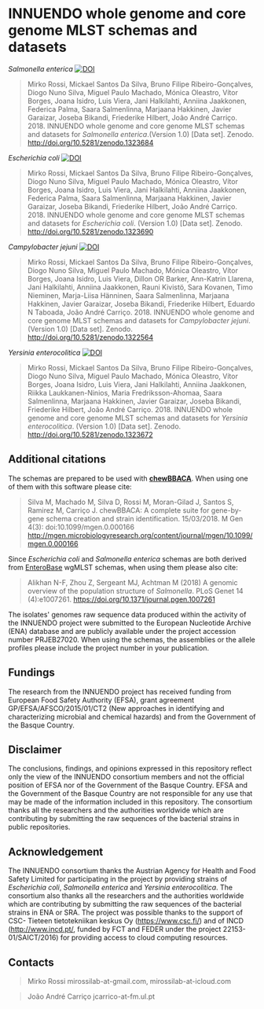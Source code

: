 # INNUENDO whole genome and core genome MLST schemas and datasets

*Salmonella enterica* [![DOI](https://zenodo.org/badge/DOI/10.5281/zenodo.1323684.svg)](https://doi.org/10.5281/zenodo.1323684)
>Mirko Rossi, Mickael Santos Da Silva, Bruno Filipe Ribeiro-Gonçalves, Diogo Nuno Silva, Miguel Paulo Machado, Mónica Oleastro, Vítor Borges, Joana Isidro, Luis Viera, Jani Halkilahti, Anniina Jaakkonen, Federica Palma, Saara Salmenlinna, Marjaana Hakkinen, Javier Garaizar, Joseba Bikandi, Friederike Hilbert, João André Carriço. 2018. INNUENDO whole genome and core genome MLST schemas and datasets for *Salmonella enterica*.(Version 1.0) [Data set]. Zenodo. http://doi.org/10.5281/zenodo.1323684 

*Escherichia coli* [![DOI](https://zenodo.org/badge/DOI/10.5281/zenodo.1323690.svg)](https://doi.org/10.5281/zenodo.1323690)
>Mirko Rossi, Mickael Santos Da Silva, Bruno Filipe Ribeiro-Gonçalves, Diogo Nuno Silva, Miguel Paulo Machado, Mónica Oleastro, Vítor Borges, Joana Isidro, Luis Viera, Jani Halkilahti, Anniina Jaakkonen, Federica Palma, Saara Salmenlinna, Marjaana Hakkinen, Javier Garaizar, Joseba Bikandi, Friederike Hilbert, João André Carriço. 2018. INNUENDO whole genome and core genome MLST schemas and datasets for *Escherichia coli*. (Version 1.0) [Data set]. Zenodo. http://doi.org/10.5281/zenodo.1323690 

*Campylobacter jejuni* [![DOI](https://zenodo.org/badge/DOI/10.5281/zenodo.1322564.svg)](https://doi.org/10.5281/zenodo.1322564)
>Mirko Rossi, Mickael Santos Da Silva, Bruno Filipe Ribeiro-Gonçalves, Diogo Nuno Silva, Miguel Paulo Machado, Mónica Oleastro, Vítor Borges, Joana Isidro, Luis Viera, Dillon OR Barker, Ann-Katrin Llarena, Jani Halkilahti, Anniina Jaakkonen, Rauni Kivistö, Sara Kovanen, Timo Nieminen, Marja-Liisa Hänninen, Saara Salmenlinna, Marjaana Hakkinen, Javier Garaizar, Joseba Bikandi, Friederike Hilbert, Eduardo N Taboada, João André Carriço. 2018. INNUENDO whole genome and core genome MLST schemas and datasets for *Campylobacter jejuni*. (Version 1.0) [Data set]. Zenodo. http://doi.org/10.5281/zenodo.1322564

*Yersinia enterocolitica* [![DOI](https://zenodo.org/badge/DOI/10.5281/zenodo.1323672.svg)](https://doi.org/10.5281/zenodo.1323672)
>Mirko Rossi, Mickael Santos Da Silva, Bruno Filipe Ribeiro-Gonçalves, Diogo Nuno Silva, Miguel Paulo Machado, Mónica Oleastro, Vítor Borges, Joana Isidro, Luis Viera, Jani Halkilahti, Anniina Jaakkonen, Riikka Laukkanen-Ninios, Maria Fredriksson-Ahomaa, Saara Salmenlinna, Marjaana Hakkinen, Javier Garaizar, Joseba Bikandi, Friederike Hilbert, João André Carriço. 2018. INNUENDO whole genome and core genome MLST schemas and datasets for *Yersinia enterocolitica*. (Version 1.0) [Data set]. Zenodo. http://doi.org/10.5281/zenodo.1323672  

## Additional citations

The schemas are prepared to be used with [**chewBBACA**](https://github.com/B-UMMI/chewBBACA/wiki). When using one of them with this software please cite:

> Silva M, Machado M, Silva D, Rossi M, Moran-Gilad J, Santos S, Ramirez M, Carriço J. chewBBACA: A complete suite for gene-by-gene schema creation and strain identification. 15/03/2018. M Gen 4(3): doi:10.1099/mgen.0.000166 http://mgen.microbiologyresearch.org/content/journal/mgen/10.1099/mgen.0.000166

Since *Escherichia coli* and *Salmonella enterica* schemas are both derived from [EnteroBase](http://enterobase.warwick.ac.uk/) wgMLST schemas, when using them please also cite:

> Alikhan N-F, Zhou Z, Sergeant MJ, Achtman M (2018) A genomic overview of the population structure of *Salmonella*.  PLoS Genet 14 (4):e1007261. https://doi.org/10.1371/journal.pgen.1007261

The isolates' genomes raw sequence data produced within the activity of the INNUENDO project were submitted to the European Nucleotide Archive (ENA) database and are publicly available under the project accession number PRJEB27020. When using the schemas, the assemblies or the allele profiles please include the project number in your publication. 

## Fundings
The research from the INNUENDO project has received funding from European Food Safety Authority (EFSA), grant agreement GP/EFSA/AFSCO/2015/01/CT2 (New approaches in identifying and characterizing microbial and chemical hazards) and from the Government of the Basque Country. 

## Disclaimer
The conclusions, findings, and opinions expressed in this repository reflect only the view of the INNUENDO consortium members and not the official position of EFSA nor of the Government of the Basque Country. EFSA and the Government of the Basque Country are not responsible for any use that may be made of the information included in this repository. The consortium thanks all the researchers and the authorities worldwide which are contributing by submitting the raw sequences of the bacterial strains in public repositories. 

## Acknowledgement 
The INNUENDO consortium thanks the Austrian Agency for Health and Food Safety Limited for participating in the project by providing strains of *Escherichia coli*, *Salmonella enterica* and *Yersinia enterocolitica*. The consortium also thanks all the researchers and the authorities worldwide which are contributing by submitting the raw sequences of the bacterial strains in ENA or SRA. The project was possible thanks to the support of CSC- Tieteen tietotekniikan keskus Oy (https://www.csc.fi/) and of INCD (http://www.incd.pt/, funded by FCT and FEDER under the project 22153-01/SAICT/2016) for providing access to cloud computing resources.

## Contacts
> Mirko Rossi mirossilab-at-gmail.com, mirossilab-at-icloud.com

> João André Carriço jcarrico-at-fm.ul.pt
